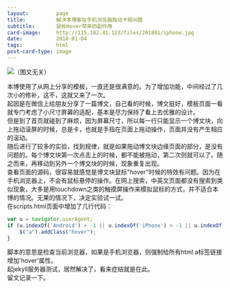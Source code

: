 ```yaml
---
layout:         page
title:          解决本博客在手机浏览器拖动卡顿问题
subtitle:       鼠标Hover带来的副作用
card-image:     http://115.182.41.123/files/201801/iphone.jpg
date:           2018-01-04
tags:           html
post-card-type: image
---
```

![](http://115.182.41.123/files/201801/iphone.jpg)（图文无关）

本博使用了从网上分享的模板，一直还是很满意的。为了增加功能，中间经过了几次小的修补，这不，这就又来了一次。  
起因是在微信上给朋友分享了一篇博文，自己看的时候，博文挺好，模板页面一看就专门考虑了小尺寸屏幕的适配，基本是尽力保持了看上去优雅的设计。  
但是到了首页就碰到了麻烦，因为屏幕尺寸，所以每一行只能显示一个博文块，向上拖动滚屏的时候，总是卡，也就是手指在页面上拖动操作，页面并没有产生相应的滚动。  
随后进行了较多的实验，找到规律，就是如果拖动博文块边缘页面的部分，是没有问题的。每个博文块第一次点击上的时候，都不能被拖动，第二次则就可以了。随之而来，再移动到另外一个博文块的时候，现象重复出现。  
查看页面的源码，很容易就感觉是博文块鼠标"hover"时候的特效有问题。因为在手机浏览器上，不会有鼠标悬停的操作。在网上搜索，中英文页面都没有搜索到类似现象，大多是用touchdown之类的触摸屏操作来模拟鼠标的方式，并不适合本博的情况。无果的情况下，决定实验试一试。  
在scripts.html页面中增加了几行代码：
```javascript
var u = navigator.userAgent;
if (u.indexOf('Android') > -1 || u.indexOf('iPhone') > -1 || u.indexOf('iPad') > -1){
	$("a").addClass("hover");
}
```
脚本的意思是检查当前浏览器，如果是手机浏览器，则强制给所有html a标签链接增加'hover'属性。  
起jekyll服务器测试，居然解决了，看来症结就是在此。  
留文记录一下。  


